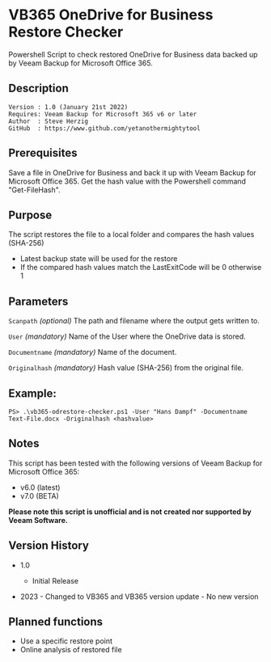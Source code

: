 # VB365 OneDrive for Business Restore Checker
Powershell Script to check restored OneDrive for Business data backed up by Veeam Backup for Microsoft Office 365.

## Description
~~~~
Version : 1.0 (January 21st 2022)
Requires: Veeam Backup for Microsoft 365 v6 or later
Author  : Steve Herzig
GitHub  : https://www.github.com/yetanothermightytool
~~~~

## Prerequisites

Save a file in OneDrive for Business and back it up with Veeam Backup for Microsoft Office 365.
Get the hash value with the Powershell command "Get-FileHash".

## Purpose

The script restores the file to a local folder and compares the hash values (SHA-256)

  - Latest backup state will be used for the restore
  - If the compared hash values match the LastExitCode will be 0 otherwise 1

## Parameters
  
  `Scanpath`
_(optional)_ The path and filename where the output gets written to.

 `User`
_(mandatory)_ Name of the User where the OneDrive data is stored.

 `Documentname`
_(mandatory)_ Name of the document.

 `Originalhash`
_(mandatory)_ Hash value (SHA-256) from the original file.


## Example: 
`PS> .\vb365-odrestore-checker.ps1 -User "Hans Dampf" -Documentname Text-File.docx -Originalhash <hashvalue>`
  
## Notes

This script has been tested with the following versions of Veeam Backup for Microsoft Office 365:
- v6.0 (latest)
- v7.0 (BETA) 

**Please note this script is unofficial and is not created nor supported by Veeam Software.**

## Version History

* 1.0
    * Initial Release

* 2023 - Changed to VB365 and VB365 version update - No new version
	
## Planned functions

- Use a specific restore point
- Online analysis of restored file
